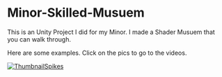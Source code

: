 # Minor-Skilled-Musuem

This is an Unity Project I did for my Minor. I made a Shader Musuem that you can walk through.

Here are some examples. Click on the pics to go to the videos.

[![ThumbnailSpikes](https://user-images.githubusercontent.com/47477932/221626950-41f5a66a-8647-488d-8552-a4230fbc9136.PNG)](https://youtu.be/0_P_50txJvQ)


